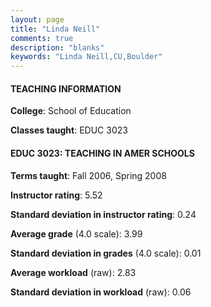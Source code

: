 ```yaml
---
layout: page
title: "Linda Neill" 
comments: true
description: "blanks"
keywords: "Linda Neill,CU,Boulder"
---
```

<head>
<script src="https://ajax.googleapis.com/ajax/libs/jquery/2.1.3/jquery.min.js"></script>
<script src="https://dl.dropboxusercontent.com/s/pc42nxpaw1ea4o9/highcharts.js?dl=0"></script>
<!-- <script src="../assets/js/highcharts.js"></script> -->
<style type="text/css">@font-face {
	font-family: "Bebas Neue";
	src: url(https://www.filehosting.org/file/details/544349/BebasNeue Regular.otf) format("opentype");
	}
	h1.Bebas { 
		font-family: "Bebas Neue", Verdana, Tahoma;
	}
</style>
</head>
	   
#### TEACHING INFORMATION

**College**: School of Education

**Classes taught**: EDUC 3023

#### EDUC 3023: TEACHING IN AMER SCHOOLS

**Terms taught**: Fall 2006, Spring 2008

**Instructor rating**: 5.52

**Standard deviation in instructor rating**: 0.24

**Average grade** (4.0 scale): 3.99

**Standard deviation in grades** (4.0 scale): 0.01

**Average workload** (raw): 2.83

**Standard deviation in workload** (raw): 0.06

